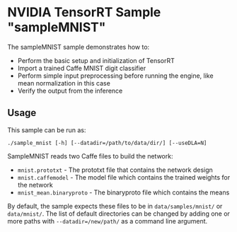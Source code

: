 # NVIDIA TensorRT Sample "sampleMNIST"

The sampleMNIST sample demonstrates how to:
- Perform the basic setup and initialization of TensorRT
- Import a trained Caffe MNIST digit classifier
- Perform simple input preprocessing before running the engine, like mean
  normalization in this case
- Verify the output from the inference

## Usage

This sample can be run as:

    ./sample_mnist [-h] [--datadir=/path/to/data/dir/] [--useDLA=N]

SampleMNIST reads two Caffe files to build the network:

* `mnist.prototxt` - The prototxt file that contains the network design
* `mnist.caffemodel` - The model file which contains the trained weights
  for the network
* `mnist_mean.binaryproto` - The binaryproto file which contains the means

By default, the sample expects these files to be in `data/samples/mnist/` or
`data/mnist/`. The list of default directories can be changed by adding one or
more paths with `--datadir=/new/path/` as a command line argument.
